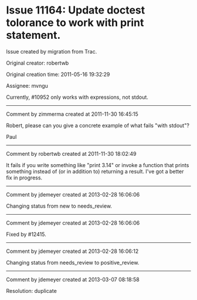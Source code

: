 # Issue 11164: Update doctest tolorance to work with print statement.

Issue created by migration from Trac.

Original creator: robertwb

Original creation time: 2011-05-16 19:32:29

Assignee: mvngu

Currently, #10952 only works with expressions, not stdout. 


---

Comment by zimmerma created at 2011-11-30 16:45:15

Robert, please can you give a concrete example of what fails "with stdout"?

Paul


---

Comment by robertwb created at 2011-11-30 18:02:49

It fails if you write something like "print 3.14" or invoke a function that prints something instead of (or in addition to) returning a result. I've got a better fix in progress.


---

Comment by jdemeyer created at 2013-02-28 16:06:06

Changing status from new to needs_review.


---

Comment by jdemeyer created at 2013-02-28 16:06:06

Fixed by #12415.


---

Comment by jdemeyer created at 2013-02-28 16:06:12

Changing status from needs_review to positive_review.


---

Comment by jdemeyer created at 2013-03-07 08:18:58

Resolution: duplicate
